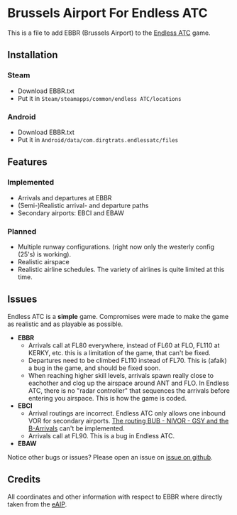 # Brussels Airport For Endless ATC
This is a file to add EBBR (Brussels Airport) to the [Endless ATC](https://steamcommunity.com/app/666610) game.
## Installation
### Steam
* Download EBBR.txt
* Put it in `Steam/steamapps/common/endless ATC/locations` 
### Android
* Download EBBR.txt
* Put it in `Android/data/com.dirgtrats.endlessatc/files`
## Features
### Implemented
* Arrivals and departures at EBBR
* (Semi-)Realistic arrival- and departure paths
* Secondary airports: EBCI and EBAW
### Planned
* Multiple runway configurations. (right now only the westerly config (25's) is working).
* Realistic airspace
* Realistic airline schedules. The variety of airlines is quite limited at this time.
## Issues
Endless ATC is a **simple** game. Compromises were made to make the game as realistic and as playable as possible.
* **EBBR**
	* Arrivals call at FL80 everywhere, instead of FL60 at FLO, FL110 at KERKY, etc. this is a limitation of the game, that can't be fixed. 
	* Departures need to be climbed FL110 instead of FL70. This is (afaik) a bug in the game, and should be fixed soon.
	* When reaching higher skill levels, arrivals spawn really close to eachother and clog up the airspace around ANT and FLO. In Endless ATC, there is no "radar controller" that sequences the arrivals before entering you airspace. This is how the game is coded.
* **EBCI**
	* Arrival routings are incorrect. Endless ATC only allows one inbound VOR for secondary airports. [The routing BUB - NIVOR - GSY and the B-Arrivals](https://ops.skeyes.be/html/belgocontrol_static/eaip/eAIP_Main/graphics/eAIP/EBCI_STAR01_v10.pdf) can't be implemented.
	* Arrivals call at FL90. This is a bug in Endless ATC.
* **EBAW**

Notice other bugs or issues? Please open an issue on [issue on github](https://github.com/aap007freak/EndlessATC_EBBR/issues).
## Credits
All coordinates and other information with respect to EBBR where directly taken from the [eAIP](https://ops.skeyes.be/html/belgocontrol_static/eaip/eAIP_Main/html/index-en-GB.html).
